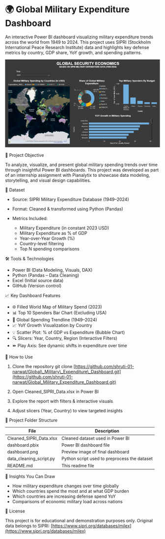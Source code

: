 
# 🌍 Global Military Expenditure Dashboard

An interactive Power BI dashboard visualizing military expenditure trends across the world from 1949 to 2024. This project uses SIPRI (Stockholm International Peace Research Institute) data and highlights key defense metrics by country, GDP share, YoY growth, and spending patterns.

![Dashboard Preview](https://github.com/shruti-01-narwat/Global_Military_Expenditure_Dashboard/blob/main/Dashboard.png)


📌 Project Objective

To analyze, visualize, and present global military spending trends over time through insightful Power BI dashboards. This project was developed as part of an internship assignment with Pianalytix to showcase data modeling, storytelling, and visual design capabilities.


📂 Dataset

* Source: SIPRI Military Expenditure Database (1949–2024)
* Format: Cleaned & transformed using Python (Pandas)
* Metrics Included:

  * Military Expenditure (in constant 2023 USD)
  * Military Expenditure as % of GDP
  * Year-over-Year Growth (%)
  * Country-level filtering
  * Top N spending comparisons


🛠 Tools & Technologies

* Power BI (Data Modeling, Visuals, DAX)
* Python (Pandas – Data Cleaning)
* Excel (Initial source data)
* GitHub (Version control)


📈 Key Dashboard Features

* 🌐 Filled World Map of Military Spend (2023)
* 📊 Top 10 Spenders Bar Chart (Excluding USA)
* 📅 Global Spending Trendline (1949–2024)
* 📈 YoY Growth Visualization by Country
* 💡 Scatter Plot: % of GDP vs Expenditure (Bubble Chart)
* 🔍 Slicers: Year, Country, Region (Interactive Filters)
* ⏩ Play Axis: See dynamic shifts in expenditure over time



🚀 How to Use

1. Clone the repository
   git clone [https://github.com/shruti-01-narwat/Global\_Military\_Expenditure\_Dashboard.git](https://github.com/shruti-01-narwat/Global_Military_Expenditure_Dashboard.git)

2. Open Cleaned\_SIPRI\_Data.xlsx in Power BI

3. Explore the report with filters & interactive visuals

4. Adjust slicers (Year, Country) to view targeted insights


📄 Project Folder Structure

| File                      | Description                                  |
| ------------------------- | -------------------------------------------- |
| Cleaned\_SIPRI\_Data.xlsx | Cleaned dataset used in Power BI             |
| dashboard.pbix            | Power BI dashboard file                      |
| dashboard.png             | Preview image of final dashboard             |
| data\_cleaning\_script.py | Python script used to preprocess the dataset |
| README.md                 | This readme file                             |


🧠 Insights You Can Draw

* How military expenditure changes over time globally
* Which countries spend the most and at what GDP burden
* Which countries are increasing defense spend YoY
* Comparisons of economic military load across nations


📝 License

This project is for educational and demonstration purposes only. Original data belongs to SIPRI: [https://www.sipri.org/databases/milex](https://www.sipri.org/databases/milex)

